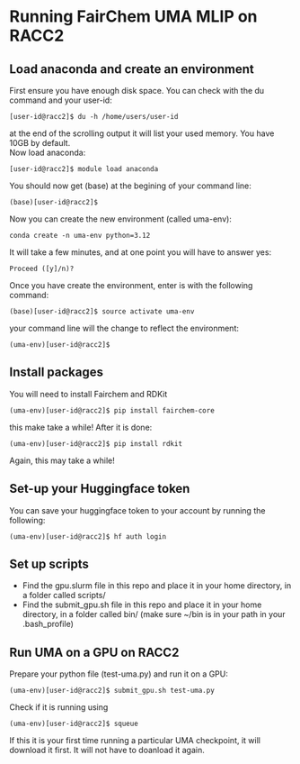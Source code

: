 # Running FairChem UMA MLIP on RACC2

## Load anaconda and create an environment
First ensure you have enough disk space. You can check with the du command and your user-id:
```
[user-id@racc2]$ du -h /home/users/user-id
```
at the end of the scrolling output it will list your used memory. You have 10GB by default. <br>
Now load anaconda:
```
[user-id@racc2]$ module load anaconda
```
You should now get (base) at the begining of your command line:
```
(base)[user-id@racc2]$
```
Now you can create the new environment (called uma-env):
```
conda create -n uma-env python=3.12
```
It will take a few minutes, and at one point you will have to answer yes:
```
Proceed ([y]/n)?
```
Once you have create the environment, enter is with the following command:
```
(base)[user-id@racc2]$ source activate uma-env
```
your command line will the change to reflect the environment:
```
(uma-env)[user-id@racc2]$
```

## Install packages
You will need to install Fairchem and RDKit
```
(uma-env)[user-id@racc2]$ pip install fairchem-core
```
this make take a while! After it is done:
```
(uma-env)[user-id@racc2]$ pip install rdkit
```
Again, this may take a while!

## Set-up your Huggingface token
You can save your huggingface token to your account by running the following:
```
(uma-env)[user-id@racc2]$ hf auth login
```
## Set up scripts
- Find the gpu.slurm file in this repo and place it in your home directory, in a folder called scripts/
- Find the submit_gpu.sh file in this repo and place it in your home directory, in a folder called bin/
(make sure ~/bin is in your path in your .bash_profile)

## Run UMA on a GPU on RACC2
Prepare your python file (test-uma.py) and run it on a GPU:
```
(uma-env)[user-id@racc2]$ submit_gpu.sh test-uma.py
```
Check if it is running using
```
(uma-env)[user-id@racc2]$ squeue
```
If this it is your first time running a particular UMA checkpoint, it will download it first. It will not have to doanload it again. 
